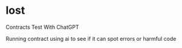 # lost
Contracts Test With ChatGPT

Running contract using ai to see if it can spot errors or harmful code
